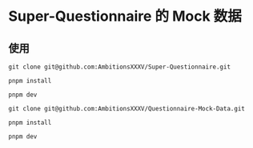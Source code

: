 # Super-Questionnaire 的 Mock 数据

## 使用

```shell
git clone git@github.com:AmbitionsXXXV/Super-Questionnaire.git

pnpm install

pnpm dev

git clone git@github.com:AmbitionsXXXV/Questionnaire-Mock-Data.git

pnpm install

pnpm dev
```

